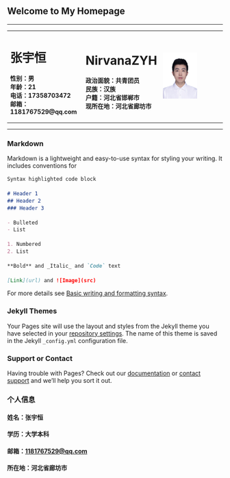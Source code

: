 ## Welcome to My Homepage
<hr>
<table border="0">
  <tr>
    <td width="35%">
      <h1>张宇恒</h1>
      <p><b>性别：男<br>年龄：21<br>电话：17358703472<br>邮箱：1181767529@qq.com</b></p>
    </td>
    <td width="35%">
      <h1>NirvanaZYH</h1>
      <p><b>政治面貌：共青团员<br>民族：汉族<br>户籍：河北省邯郸市<br>现所在地：河北省廊坊市</b></p>
    </td>
    <td width="30%">
      <img src="/zyh.jpg" width="60%">      
    </td>
  </tr>
</table>
<hr>


### Markdown
Markdown is a lightweight and easy-to-use syntax for styling your writing. It includes conventions for

```markdown
Syntax highlighted code block

# Header 1
## Header 2
### Header 3

- Bulleted
- List

1. Numbered
2. List

**Bold** and _Italic_ and `Code` text

[Link](url) and ![Image](src)
```

For more details see [Basic writing and formatting syntax](https://docs.github.com/en/github/writing-on-github/getting-started-with-writing-and-formatting-on-github/basic-writing-and-formatting-syntax).


### Jekyll Themes

Your Pages site will use the layout and styles from the Jekyll theme you have selected in your [repository settings](https://github.com/NirvanaZYH/NirvanaZYH.github.io/settings/pages). The name of this theme is saved in the Jekyll `_config.yml` configuration file.

### Support or Contact

Having trouble with Pages? Check out our [documentation](https://docs.github.com/categories/github-pages-basics/) or [contact support](https://support.github.com/contact) and we’ll help you sort it out.

### 个人信息
#### 姓名：张宇恒
#### 学历：大学本科
#### 邮箱：1181767529@qq.com
#### 所在地：河北省廊坊市
